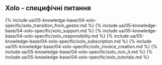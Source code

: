 ## Xolo - специфічні питання

{% include ua/05-knowledge-base/04-xolo-specific/xolo_transition_from_gestor.md %}
{% include ua/05-knowledge-base/04-xolo-specific/xolo_support.md %}
{% include ua/05-knowledge-base/04-xolo-specific/xolo_responsibility.md %}
{% include ua/05-knowledge-base/04-xolo-specific/xolo_subscription.md %}
{% include ua/05-knowledge-base/04-xolo-specific/xolo_invoice_creation.md %}
{% include ua/05-knowledge-base/04-xolo-specific/xolo_non_it.md %}
{% include ua/05-knowledge-base/04-xolo-specific/xolo_tutorials.md %}
